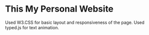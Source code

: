 # This My Personal Website
Used W3.CSS for basic layout and responsiveness of the page.
Used typed.js for text animation.
